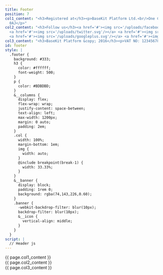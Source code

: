 ```yaml
---
title: Footer
position: 7
col1_content: "<h3>Registered at</h3><p>BaseKit Platform Ltd.<br/>One Castlepark<br/>Bristol<br/>BS2
  0AJ</p>"
col2_content: "<h3>Follow us</h3><a href='#'><img src='/uploads/facebook.svg'/></a>
  <a href='#'><img src='/uploads/twitter.svg'/></a> <a href='#'><img src='/uploads/linkedin.svg'/></a>
  <a href='#'><img src='/uploads/googleplus.svg'/></a> <a href='#'><img src='/uploads/instagram.svg'/></a>"
col3_content: "<h3>BaseKit Platform &copy; 2016</h3><p>VAT NO: 1234567890</p>"
id: footer
style: |
  .footer {
    background: #333;
    h3 {
      color: #ffffff;
      font-weight: 500;
    }
    p {
      color: #BDBDBD;
    }
    &__columns {
      display: flex;
      flex-wrap: wrap;
      justify-content: space-between;
      text-align: left;
      max-width: 1200px;
      margin: 0 auto;
      padding: 2em;
    }
    .col {
      width: 100%;
      margin-bottom: 1em;
      img {
        width: auto;
      }
      @include breakpoint(break-1) {
        width: 33.33%;
      }
    }
    &__banner {
      display: block;
      padding: 1rem 0;
      background: rgba(74,143,226,0.60);
    }
    .banner {
      -webkit-backdrop-filter: blur(10px);
      backdrop-filter: blur(10px);
      &__icon {
        vertical-align: middle;
      }
    }
  }
script: |
  // Header js
---
```


<footer class="footer">
  <div class="footer__columns">
    <div class="footer__col1 col typeset">
      {{ page.col1_content }}
    </div>
    <div class="footer__col2 col typeset">
      {{ page.col2_content }}
    </div>
    <div class="footer__col3 col typeset">
      {{ page.col3_content }}
    </div>
  </div>
</footer>
